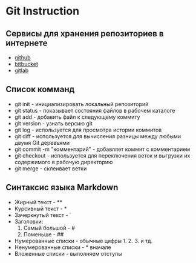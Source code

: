 # Git Instruction

## Сервисы для хранения репозиториев в интернете

* [github](https://github.com/)
* [bitbucket](https://bitbucket.org/)
* [gitlab](https://gitlab.com/)

## Список комманд

* git init - инициализировать локальный репозиторий
* git status - показывает состояния файлов в рабочем каталоге
* git add - добавить файл к следующему коммиту
* git version - узнать версию git
* git log - используется для просмотра истории коммитов
* git diff - используется для вычисления разницы между любыми двумя Git деревьями
* git commit -m "комментарий" - добавляет коммит с комментарием
* git checkout - используется для переключения веток и выгрузки их содержимого в рабочую директорию
* git merge - склеивает ветки

## Синтаксис языка Markdown

* Жирный текст - **
* Курсивный текст - *
* Зачеркнутый текст - `
* Заголовки:
  1. Самый большой - #
  2. Поменьше - ##
* Нумерованные списки - обычные цифры 1. 2. 3. и тд.
* Ненумерованные списки - * вначале
* Вложенные списки - выполняем отступы  